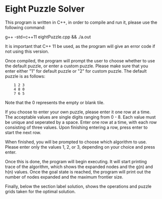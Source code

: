 # Eight Puzzle Solver
This program is written in C++, in order to compile and run it, please use the following command:

g++ -std=c++11 eightPuzzle.cpp && ./a.out

It is important that C++ 11 be used, as the program will give an error code if not using this version.

Once compiled, the program will prompt the user to choose whether to use the default puzzle, or enter a custom puzzle.
Please make sure that you enter either "1" for default puzzle or "2" for custom puzzle.
The default puzzle is as follows:

        1 2 3
        4 8 0
        7 6 5

Note that the 0 represents the empty or blank tile.

If you choose to enter your own puzzle, please enter it one row at a time. The acceptable values are single digits
ranging from 0 - 8. Each value must be unique and seperated by a space. Enter one row at a time, with each row consisting of three values. Upon finishing entering a row, press enter to start the next row.

When finished, you will be prompted to choose which algorithm to use. Please enter only the values 1, 2, or 3, depending on your choice and press enter. 

Once this is done, the program will begin executing. It will start printing trace of the algorithm, which shows the expanded nodes and the g(n) and h(n) values. Once the goal state is reached, the program will print out the number of nodes expanded and the maximum frontier size.

Finally, below the section label solution, shows the operations and puzzle grids taken for the optimal solution.
